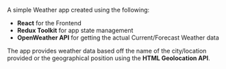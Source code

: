 A simple Weather app created using the following:
<ul>
  <li><b>React</b> for the Frontend</li>
  <li><b>Redux Toolkit</b> for app state management</li>
  <li><b>OpenWeather API</b> for getting the actual Current/Forecast Weather data</li>
</ul>
The app provides weather data based off the name of the city/location provided or the geographical position using the <b>HTML Geolocation API</b>.
